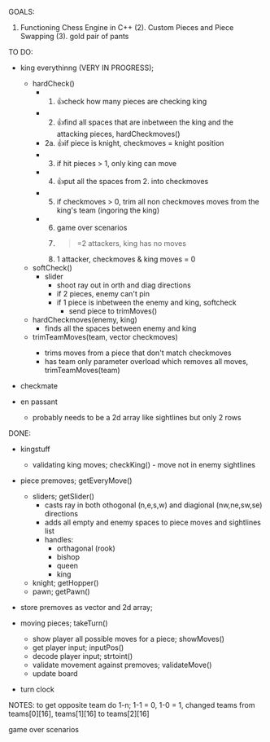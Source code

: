﻿GOALS:
1. Functioning Chess Engine in C++
(2). Custom Pieces and Piece Swapping
(3). gold pair of pants

TO DO:
- king everythinng (VERY IN PROGRESS);
	* hardCheck()
		- 1. 👍check how many pieces are checking king
		- 2. 👍find all spaces that are inbetween the king and the attacking pieces, hardCheckmoves()
		- 2a. 👍if piece is knight, checkmoves = knight position
		- 3. if hit pieces > 1, only king can move
		- 4. 👍put all the spaces from 2. into checkmoves
		- 5. if checkmoves > 0, trim all non checkmoves moves from the king's team (ingoring the king)
		- 6. game over scenarios
			1. >=2 attackers, king has no moves
			2. 1 attacker, checkmoves & king moves = 0
	* softCheck()
		- slider
			* shoot ray out in orth and diag directions
			* if 2 pieces, enemy can't pin
			* if 1 piece is inbetween the enemy and king, softcheck
				- send piece to trimMoves()
	* hardCheckmoves(enemy, king)
		- finds all the spaces between enemy and king
	* trimTeamMoves(team, vector<int> checkmoves)
		- trims moves from a piece that don't match checkmoves
		- has team only parameter overload which removes all moves, trimTeamMoves(team)
- checkmate
	
- en passant
	* probably needs to be a 2d array like sightlines but only 2 rows

DONE:
- kingstuff
	* validating king moves; checkKing()
			- move not in enemy sightlines
- piece premoves; getEveryMove()
	* sliders; getSlider()
		- casts ray in both othogonal (n,e,s,w) and diagional (nw,ne,sw,se) directions
		- adds all empty and enemy spaces to piece moves and sightlines list
		- handles:
			* orthagonal (rook)
			* bishop
			* queen
			* king
	* knight; getHopper()
	* pawn; getPawn()
	
- store premoves as vector and 2d array;
- moving pieces; takeTurn()
	* show player all possible moves for a piece; showMoves()
	* get player input; inputPos()
	* decode player input; strtoint()
	* validate movement against premoves; validateMove()
	* update board
- turn clock


NOTES:
to get opposite team do 1-n; 1-1 = 0, 1-0 = 1,
changed teams from teams[0][16], teams[1][16] to teams[2][16]

game over scenarios
